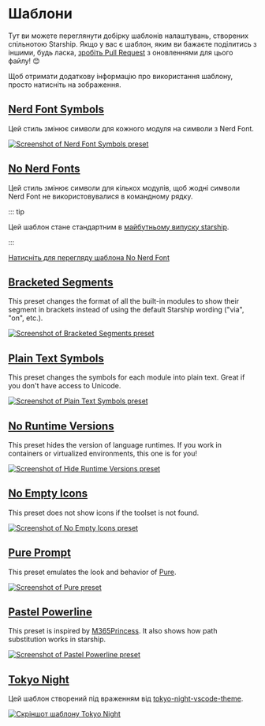 # Шаблони

Тут ви можете переглянути добірку шаблонів налаштувань, створених спільнотою Starship. Якщо у вас є шаблон, яким ви бажаєте поділитись з іншими, будь ласка, [зробіть Pull Request](https://github.com/starship/starship/edit/master/docs/presets/README.md) з оновленнями для цього файлу! 😊

Щоб отримати додаткову інформацію про використання шаблону, просто натисніть на зображення.

## [Nerd Font Symbols](./nerd-font.md)

Цей стиль змінює символи для кожного модуля на символи з Nerd Font.

[![Screenshot of Nerd Font Symbols preset](/presets/img/nerd-font-symbols.png "Click to view Nerd Font Symbols preset")](./nerd-font)

## [No Nerd Fonts](./no-nerd-font.md)

Цей стиль змінює символи для кількох модулів, щоб жодні символи Nerd Font не використовувалися в командному рядку.

::: tip

Цей шаблон стане стандартним в [майбутньому випуску starship](https://github.com/starship/starship/pull/3544).

:::

[Натисніть для перегляду шаблона No Nerd Font](./no-nerd-font)

## [Bracketed Segments](./bracketed-segments.md)

This preset changes the format of all the built-in modules to show their segment in brackets instead of using the default Starship wording ("via", "on", etc.).

[![Screenshot of Bracketed Segments preset](/presets/img/bracketed-segments.png "Click to view Bracketed Segments preset")](./bracketed-segments)

## [Plain Text Symbols](./plain-text.md)

This preset changes the symbols for each module into plain text. Great if you don't have access to Unicode.

[![Screenshot of Plain Text Symbols preset](/presets/img/plain-text-symbols.png "Click to view Plain Text Symbols preset")](./plain-text)

## [No Runtime Versions](./no-runtimes.md)

This preset hides the version of language runtimes. If you work in containers or virtualized environments, this one is for you!

[![Screenshot of Hide Runtime Versions preset](/presets/img/no-runtime-versions.png "Click to view No Runtime Versions preset")](./no-runtimes)

## [No Empty Icons](./no-empty-icons.md)

This preset does not show icons if the toolset is not found.

[![Screenshot of No Empty Icons preset](/presets/img/no-empty-icons.png "Click to view No Runtime Versions preset")](./no-empty-icons.md)

## [Pure Prompt](./pure-preset.md)

This preset emulates the look and behavior of [Pure](https://github.com/sindresorhus/pure).

[![Screenshot of Pure preset](/presets/img/pure-preset.png "Click to view Pure Prompt preset")](./pure-preset)

## [Pastel Powerline](./pastel-powerline.md)

This preset is inspired by [M365Princess](https://github.com/JanDeDobbeleer/oh-my-posh/blob/main/themes/M365Princess.omp.json). It also shows how path substitution works in starship.

[![Screenshot of Pastel Powerline preset](/presets/img/pastel-powerline.png "Click to view Pure Prompt preset")](./pastel-powerline)

## [Tokyo Night](./tokyo-night.md)

Цей шаблон створений під враженням від [tokyo-night-vscode-theme](https://github.com/enkia/tokyo-night-vscode-theme).

[![Скріншот шаблону Tokyo Night](/presets/img/tokyo-night.png "Click to view Tokyo Night preset")](./tokyo-night)

